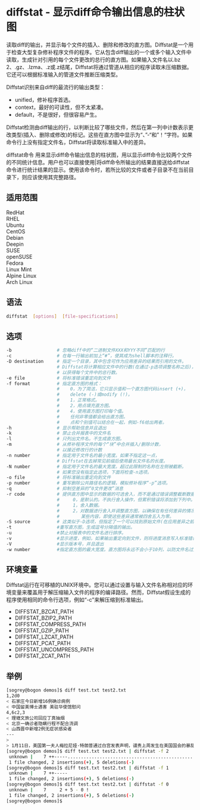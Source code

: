 # diffstat - 显示diff命令输出信息的柱状图

读取diff的输出，并显示每个文件的插入、删除和修改的直方图。Diffstat是一个用于检查大型复杂修补程序文件的程序。它从包含diff输出的一个或多个输入文件中读取，生成针对引用的每个文件更改的总行的直方图。如果输入文件名以.bz 2、.gz、.lzma、.z或.z结尾，Diffstat将通过管道从相应的程序读取未压缩数据。它还可以根据标准输入的管道文件推断压缩类型。

Diffstat识别来自diff的最流行的输出类型：

- unified，修补程序首选。
- context，最好的可读性，但不太紧凑。
- default，不是很好，但很容易产生。

Diffstat检测由diff输出的行，以判断比较了哪些文件，然后在第一列中计数表示更改类型(插入、删除或修改)的标记。这些在直方图中显示为“、”-“和”！“字符。如果命令行上没有指定文件名，Diffstat将读取标准输入中的差异。

diffstat命令 用来显示diff命令输出信息的柱状图，用以显示diff命令比较两个文件的不同统计信息。用户也可以直接使用|将diff命令所输出的结果直接送给diffstat命令进行统计结果的显示。使用该命令时，若所比较的文件或者子目录不在当前目录下，则应该使用其完整路径。


## 适用范围

<!-- <div class="svg linux">Linux</div> -->
<div class="svg redhat">RedHat</div>
<div class="svg rhel">RHEL</div>
<div class="svg ubuntu">Ubuntu</div>
<div class="svg centos">CentOS</div>
<div class="svg debian">Debian</div>
<div class="svg deepin">Deepin</div>
<div class="svg suse">SUSE</div>
<div class="svg opensuse">openSUSE</div>
<div class="svg fedora">Fedora</div>
<div class="svg linuxmint">Linux Mint</div>
<!-- <div class="svg mxlinux">MX Linux</div> -->
<div class="svg alpinelinux">Alpine Linux</div>
<div class="svg archlinux">Arch Linux</div>

## 语法

``` bash
diffstat  [options]  [file-specifications]
```

## 选项

``` bash
-b                 # 忽略diff中的“二进制文件XXX和YYY不同”匹配的行
-c                 # 在每一行输出前加上“#”，使其成为shell脚本的注释行。
-D destination     # 指定一个目录，其中包含可作为应用差异的结果而引用的文件。
                   # Diffstat将计算相应文件中的行数(在通过-p选项调整名称之后)，
                   # 以获得每个文件中的总行数。
-e file            # 将标准错误重定向到文件
-f format          # 指定直方图的格式：
                   #    0，为了简洁，它只显示值和一个直方图代码insert (+)，
                   #    delete (-)或modify (!)。
                   #    1，正常格式。
                   #    2，用点填充直方图。
                   #    4，使用直方图打印每个值。
                   #    任何非零值都会给出直方图。
                   #    点和个别值可以结合在一起，例如-f6给出两者。
-h                 # 显示帮助信息并且退出
-k                 # 禁止合并报表中的文件名
-l                 # 只列出文件名。不生成直方图。
-m                 # 从修补程序文件的每个“块”中合并插入/删除计数，
                   # 以接近修改行的计数
-n number          # 指定用于文件名的最小宽度。如果不指定这一点，
                   # Diffstat在去掉常见前缀后使用最长文件名的长度。
-N number          # 指定用于文件名的最大宽度。超过此限制的名称在左侧被截断。
                   # 如果您没有指定此选项，下面将检查-n选项。
-o file            # 将标准输出重定向到文件
-p number          # 重写删除公共路径名的逻辑，模拟修补程序“-p”选项。
-q                 # 抑制空差异的“0文件更改”消息
-r code            # 提供直方图中显示的数据的可选舍入，而不是通过错误调整截断数据：
                   #     0，是默认的。不执行舍入操作，但累积错误将添加到下列中。
                   #     1，舍入数据。
                   #     2，对数据进行舍入并调整直方图，以确保在有任何差异的情况下显示
                   #        某些内容，即使这些差异通常被四舍五入为零。
-S source          # 这类似于-D选项，但指定了一个可以找到原始文件(在应用差异之前)的位置。
-t                 #重写直方图，生成逗号分隔值的输出。
-u                 #禁止对报表中的文件名进行排序。
-v                 #显示进度，例如，如果输出重定向到文件，则将进度消息写入标准错误
-V                 #显示版本号，并且退出
-w number          #指定直方图的最大宽度。直方图将永远不会小于10列，以防文件名过大。
```
## 环境变量
Diffstat运行在可移植的UNIX环境中。您可以通过设置与输入文件名称相对应的环境变量来覆盖用于解压缩输入文件的程序的编译路径。然而，Diffstat假设生成的程序使用相同的命令行选项，例如“-c”来解压缩到标准输出。

- DIFFSTAT_BZCAT_PATH
- DIFFSTAT_BZIP2_PATH
- DIFFSTAT_COMPRESS_PATH
- DIFFSTAT_GZIP_PATH
- DIFFSTAT_LZCAT_PATH
- DIFFSTAT_PCAT_PATH
- DIFFSTAT_UNCOMPRESS_PATH
- DIFFSTAT_ZCAT_PATH

## 举例

``` bash
[sogrey@bogon demos]$ diff test.txt test2.txt
1,2d0
< 石家庄今日新增16例确诊病例
< 中国留美博士遇害 美驻华使馆慰问
4,6c2,3
< 理塘文旅公司回应丁真抽烟
< 北京一确诊者隐瞒行程不配合流调
< 山西晋中新增2例无症状感染者
---
> 
> 1月11日，美国第一夫人梅拉尼娅·特朗普通过白宫发表声明，谴责上周发生在美国国会的暴乱。
[sogrey@bogon demos]$ diff test.txt test2.txt | diffstat -f 2
 unknown |    7 ++-----.........................................................
 1 file changed, 2 insertions(+), 5 deletions(-)
[sogrey@bogon demos]$ diff test.txt test2.txt | diffstat -f 1
 unknown |    7 ++-----
 1 file changed, 2 insertions(+), 5 deletions(-)
[sogrey@bogon demos]$ diff test.txt test2.txt | diffstat -f 0
 unknown |    7 	2 +	5 -	0 !
 1 file changed, 2 insertions(+), 5 deletions(-)
[sogrey@bogon demos]$ 
```
